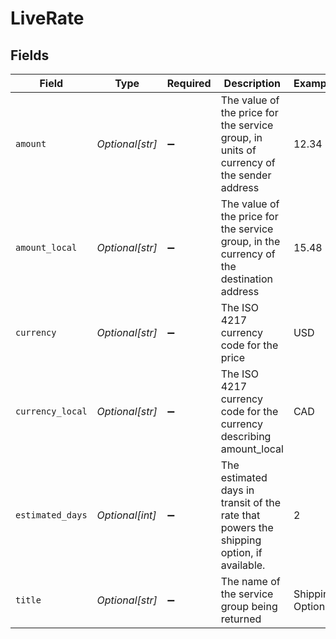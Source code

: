 # LiveRate


## Fields

| Field                                                                                    | Type                                                                                     | Required                                                                                 | Description                                                                              | Example                                                                                  |
| ---------------------------------------------------------------------------------------- | ---------------------------------------------------------------------------------------- | ---------------------------------------------------------------------------------------- | ---------------------------------------------------------------------------------------- | ---------------------------------------------------------------------------------------- |
| `amount`                                                                                 | *Optional[str]*                                                                          | :heavy_minus_sign:                                                                       | The value of the price for the service group, in units of currency of the sender address | 12.34                                                                                    |
| `amount_local`                                                                           | *Optional[str]*                                                                          | :heavy_minus_sign:                                                                       | The value of the price for the service group, in the currency of the destination address | 15.48                                                                                    |
| `currency`                                                                               | *Optional[str]*                                                                          | :heavy_minus_sign:                                                                       | The ISO 4217 currency code for the price                                                 | USD                                                                                      |
| `currency_local`                                                                         | *Optional[str]*                                                                          | :heavy_minus_sign:                                                                       | The ISO 4217 currency code for the currency describing amount_local                      | CAD                                                                                      |
| `estimated_days`                                                                         | *Optional[int]*                                                                          | :heavy_minus_sign:                                                                       | The estimated days in transit of the rate that powers the shipping option, if available. | 2                                                                                        |
| `title`                                                                                  | *Optional[str]*                                                                          | :heavy_minus_sign:                                                                       | The name of the service group being returned                                             | Shipping Option 1                                                                        |